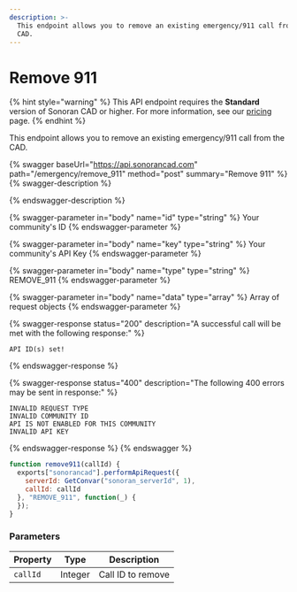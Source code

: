 ```yaml
---
description: >-
  This endpoint allows you to remove an existing emergency/911 call from the
  CAD.
---
```


# Remove 911

{% hint style="warning" %}
This API endpoint requires the **Standard** version of Sonoran CAD or higher. For more information, see our [pricing ](../../../../../../pricing/faq/)page.
{% endhint %}

This endpoint allows you to remove an existing emergency/911 call from the CAD.

{% swagger baseUrl="https://api.sonorancad.com" path="/emergency/remove_911" method="post" summary="Remove 911" %}
{% swagger-description %}

{% endswagger-description %}

{% swagger-parameter in="body" name="id" type="string" %}
Your community's ID
{% endswagger-parameter %}

{% swagger-parameter in="body" name="key" type="string" %}
Your community's API Key
{% endswagger-parameter %}

{% swagger-parameter in="body" name="type" type="string" %}
REMOVE_911
{% endswagger-parameter %}

{% swagger-parameter in="body" name="data" type="array" %}
Array of request objects
{% endswagger-parameter %}

{% swagger-response status="200" description="A successful call will be met with the following response:" %}
```
API ID(s) set!
```
{% endswagger-response %}

{% swagger-response status="400" description="The following 400 errors may be sent in response:" %}
```http
INVALID REQUEST TYPE
INVALID COMMUNITY ID
API IS NOT ENABLED FOR THIS COMMUNITY
INVALID API KEY
```
{% endswagger-response %}
{% endswagger %}

```javascript
function remove911(callId) {
  exports["sonorancad"].performApiRequest({
    serverId: GetConvar("sonoran_serverId", 1),
    callId: callId
  }, "REMOVE_911", function(_) {
  });
}
```

### Parameters

| Property | Type    | Description       |
| -------- | ------- | ----------------- |
| `callId` | Integer | Call ID to remove |
